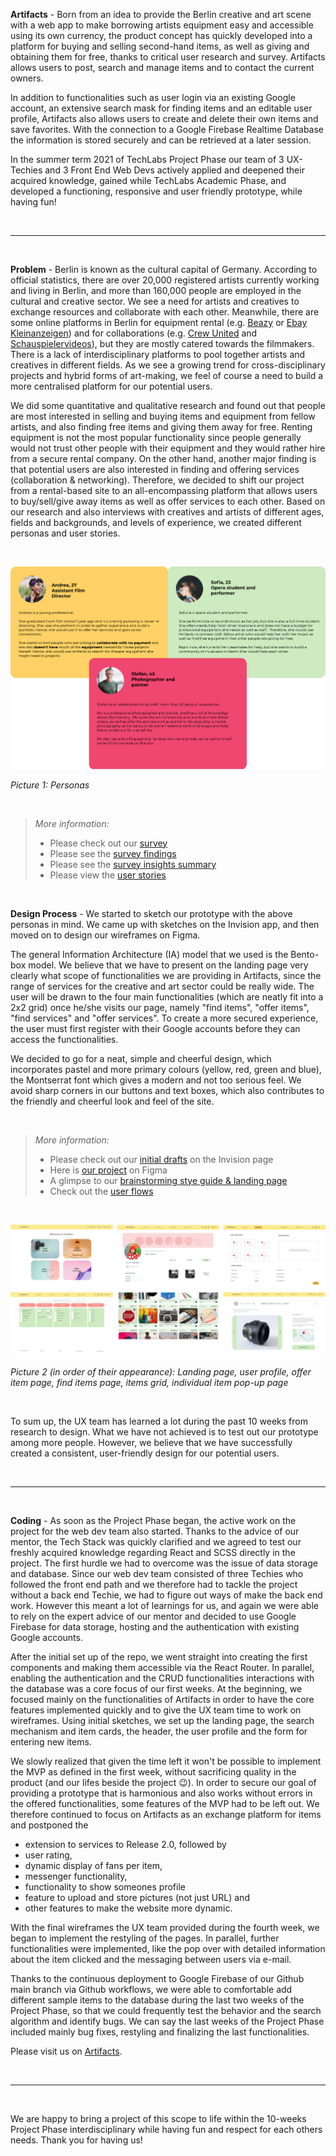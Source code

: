 **Artifacts** - Born from an idea to provide the Berlin creative and art scene with a web app to make borrowing artists equipment easy and accessible using its own currency, the product concept has quickly developed into a platform for buying and selling second-hand items, as well as giving and obtaining them for free, thanks to critical user research and survey. Artifacts allows users to post, search and manage items and to contact the current owners.

In addition to functionalities such as user login via an existing Google account, an extensive search mask for finding items and an editable user profile, Artifacts also allows users to create and delete their own items and save favorites. With the connection to a Google Firebase Realtime Database the information is stored securely and can be retrieved at a later session.

In the summer term 2021 of TechLabs Project Phase our team of 3 UX-Techies and 3 Front End Web Devs actively applied and deepened their acquired knowledge, gained while TechLabs Academic Phase, and developed a functioning, responsive and user friendly prototype, while having fun!

&nbsp;

---

&nbsp;

**Problem** - Berlin is known as the cultural capital of Germany. According to official statistics, there are over 20,000 registered artists currently working and living in Berlin, and more than 160,000 people are employed in the cultural and creative sector. We see a need for artists and creatives to exchange resources and collaborate with each other. Meanwhile, there are some online platforms in Berlin for equipment rental (e.g. [Beazy](https://www.beazy.co/de/legal) or [Ebay Kleinanzeigen](https://www.ebay-kleinanzeigen.de/)) and for collaborations (e.g. [Crew United](https://www.crew-united.com/en/) and [Schauspielervideos](https://www.schauspielervideos.de/)), but they are mostly catered towards the filmmakers. There is a lack of interdisciplinary platforms to pool together artists and creatives in different fields. As we see a growing trend for cross-disciplinary projects and hybrid forms of art-making, we feel of course a need to build a more centralised platform for our potential users.

We did some quantitative and qualitative research and found out that people are most interested in selling and buying items and equipment from fellow artists, and also finding free items and giving them away for free. Renting equipment is not the most popular functionality since people generally would not trust other people with their equipment and they would rather hire from a secure rental company. On the other hand, another major finding is that potential users are also interested in finding and offering services (collaboration & networking). Therefore, we decided to shift our project from a rental-based site to an all-encompassing platform that allows users to buy/sell/give away items as well as offer services to each other. Based on our research and also interviews with creatives and artists of different ages, fields and backgrounds, and levels of experience, we created different personas and user stories.

&nbsp;

![Test](images/Personas.png)

_Picture 1: Personas_

&nbsp;

> _More information:_
> * Please check out our [survey](https://forms.gle/LD3fAVmbDcZ9KwRVA)
> * Please see the [survey findings](https://docs.google.com/spreadsheets/d/1JoJP1Cx502ASWBgaHwifp7GWb9b8fcTAr56v5WMaeHI/edit?usp=sharing)
> * Please see the [survey insights summary](https://docs.google.com/document/d/1wMnTKCd5E3KGYi5myt6gV8PsCjuYjBI2uVb-YSiS2Y4/edit?usp=sharing)
> * Please view the [user stories](https://docs.google.com/document/d/1nmyP5Ggku_0QN8vFED7BpRaZPeu2_fewpYip8O11j4g/edit?usp=sharing)

&nbsp;

**Design Process** - We started to sketch our prototype with the above personas in mind. We came up with sketches on the Invision app, and then moved on to design our wireframes on Figma.

The general Information Architecture (IA) model that we used is the Bento-box model. We believe that we have to present on the landing page very clearly what scope of functionalities we are providing in Artifacts, since the range of services for the creative and art sector could be really wide. The user will be drawn to the four main functionalities (which are neatly fit into a 2x2 grid) once he/she visits our page, namely "find items", "offer items", "find services" and "offer services". To create a more secured experience, the user must first register with their Google accounts before they can access the functionalities.

We decided to go for a neat, simple and cheerful design, which incorporates pastel and more primary colours (yellow, red, green and blue), the Montserrat font which gives a modern and not too serious feel. We avoid sharp corners in our buttons and text boxes, which also contributes to the friendly and cheerful look and feel of the site.

&nbsp;

>_More information:_
> * Please check out our [initial drafts](https://artifacts.invisionapp.com/freehand/artifacts-LyGhP5BNl) on the Invision page 
> * Here is [our project](https://www.figma.com/file/jtk0TxRCG1RomCqNXJ0UCH/artifacts?node-id=0%3A1) on Figma
> * A glimpse to our [brainstorming stye guide & landing page](https://docs.google.com/spreadsheets/d/1gONGSG5pJXhsCugrjvga7DNO4OPIo_amNz64YmqqQQ0/edit#gid=785450853)
> * Check out the [user flows](https://www.figma.com/file/L7tdneL92346KJGOx4Pgut/User-Flows?node-id=0%3A1)

&nbsp;

![Test](images/Pages.png)

_Picture 2 (in order of their appearance):_
_Landing page, user profile, offer item page, find items page, items grid, individual item pop-up page_

&nbsp;

To sum up, the UX team has learned a lot during the past 10 weeks from research to design. What we have not achieved is to test out our prototype among more people. However, we believe that we have successfully created a consistent, user-friendly design for our potential users.

&nbsp;

---

&nbsp;

**Coding** - As soon as the Project Phase began, the active work on the project for the web dev team also started. Thanks to the advice of our mentor, the Tech Stack was quickly clarified and we agreed to test our freshly acquired knowledge regarding React and SCSS directly in the project. The first hurdle we had to overcome was the issue of data storage and database. Since our web dev team consisted of three Techies who followed the front end path and we therefore had to tackle the project without a back end Techie, we had to figure out ways of make the back end work. However this meant a lot of learnings for us, and again we were able to rely on the expert advice of our mentor and decided to use Google Firebase for data storage, hosting and the authentication with existing Google accounts.

After the initial set up of the repo, we went straight into creating the first components and making them accessible via the React Router. In parallel, enabling the authentication and the CRUD functionalities interactions with the database was a core focus of our first weeks. At the beginning, we focused mainly on the functionalities of Artifacts in order to have the core features implemented quickly and to give the UX team time to work on wireframes. Using initial sketches, we set up the landing page, the search mechanism and item cards, the header, the user profile and the form for entering new items.

We slowly realized that given the time left it won't be possible to implement the MVP as defined in the first week, without sacrificing quality in the product (and our lifes beside the project 😉). In order to secure our goal of providing a prototype that is harmonious and also works without errors in the offered functionalities, some features of the MVP had to be left out. We therefore continued to focus on Artifacts as an exchange platform for items and postponed the
* extension to services to Release 2.0, followed by
* user rating,
* dynamic display of fans per item,
* messenger functionality,
* functionality to show someones profile
* feature to upload and store pictures (not just URL) and
* other features to make the website more dynamic.

With the final wireframes the UX team provided during the fourth week, we began to implement the restyling of the pages. In parallel, further functionalities were implemented, like the pop over with detailed information about the item clicked and the messaging between users via e-mail.

Thanks to the continuous deployment to Google Firebase of our Github main branch via Github workflows, we were able to comfortable add different sample items to the database during the last two weeks of the Project Phase, so that we could frequently test the behavior and the search algorithm and identify bugs. We can say the last weeks of the Project Phase included mainly bug fixes, restyling and finalizing the last functionalities.

Please visit us on [Artifacts](https://artifacts-effcb.web.app/).

 &nbsp;

---
 
 &nbsp;

We are happy to bring a project of this scope to life within the 10-weeks Project Phase interdisciplinary while having fun and respect for each others needs. Thank you for having us!